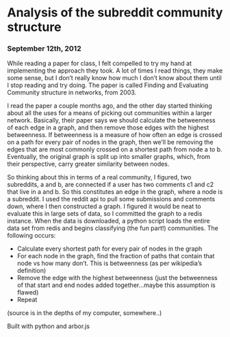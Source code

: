 # Analysis of the subreddit community structure

### September 12th, 2012


While reading a paper for class, I felt compelled to try my hand at implementing the approach they took. A lot of times I read things, they make some sense, but I don&#8217;t really know how much I don&#8217;t know about them until I stop reading and try doing. The paper is called Finding and Evaluating Community structure in networks, from 2003.  


I read the paper a couple months ago, and the other day started thinking about all the uses for a means of picking out communities within a larger network. Basically, their paper says we should calculate the betweenness of each edge in a graph, and then remove those edges with the highest betweenness. If betweenness is a measure of how often an edge is crossed on a path for every pair of nodes in the graph, then we&#8217;ll be removing the edges that are most commonly crossed on a shortest path from node a to b. Eventually, the original graph is split up into smaller graphs, which, from their perspective, carry greater similarity between nodes.  


So thinking about this in terms of a real community, I figured, two subreddits, a and b, are connected if a user has two comments c1 and c2 that live in a and b. So this constitutes an edge in the graph, where a node is a subreddit. I used the reddit api to pull some submissions and comments down, where I then constructed a graph. I figured it would be neat to evaluate this in large sets of data, so I committed the graph to a redis instance. When the data is downloaded, a python script loads the entire data set from redis and begins classifying (the fun part!) communities. The following occurs:

*   Calculate every shortest path for every pair of nodes in the graph
*   For each node in the graph, find the fraction of paths that contain that node vs how many don&#8217;t. This is betweenness (as per wikipedia&#8217;s definition)
*   Remove the edge with the highest betweenness (just the betweenness of that start and end nodes added together&#8230;maybe this assumption is flawed)
*   Repeat


(source is in the depths of my computer, somewhere..)

Built with python and arbor.js
